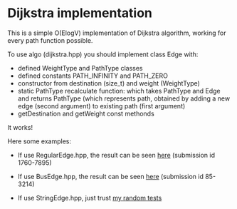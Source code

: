 Dijkstra implementation
===========================
This is a simple O(ElogV) implementation of Dijkstra algorithm, working for every path function possible.

To use algo (dijkstra.hpp) you should implement class Edge with:

* defined WeightType and PathType classes
* defined constants PATH_INFINITY and PATH_ZERO
* constructor from destination (size_t) and weight (WeightType)
* static PathType recalculate function: which takes PathType and Edge and returns PathType (which represents path, obtained by adding a new edge (second argument) to existing path (first argument)
* getDestination and getWeight const methonds


It works!

Here some examples:

* If use RegularEdge.hpp, the result can be seen [here](http://informatics.mccme.ru/moodle/mod/statements/view3.php?chapterid=3494&run_id=1760r7895#1) (submission id 1760-7895)

* If use BusEdge.hpp, the result can be seen [here](http://informatics.mccme.ru/mod/statements/view3.php?id=10845&chapterid=170#1) (submission id 85-3214)

* If use StringEdge.hpp, just trust [my random tests](https://github.com/thefacetakt/dijkstra/blob/master/dijkstra.cpp)


